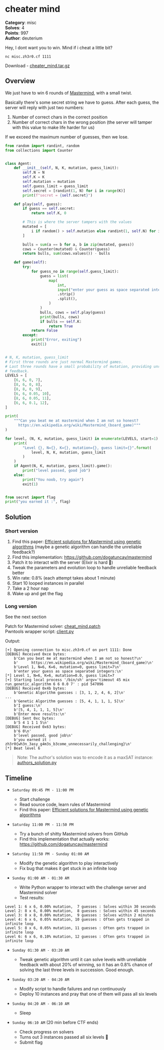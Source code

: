 # cheater mind

**Category**: misc \
**Solves**: 4 \
**Points**: 997 \
**Author**: deuterium

Hey, I dont want you to win. Mind if i cheat a little bit?

```
nc misc.zh3r0.cf 1111
```

Download - [cheater_mind.tar.gz](cheater_mind.tar.gz)

## Overview

We just have to win 6 rounds of
[Mastermind](https://en.wikipedia.org/wiki/Mastermind_(board_game)), with a small twist.

Basically there's some secret string we have to guess. After each guess, the
server will reply with just two numbers:
1. Number of correct chars in the correct position
2. Number of correct chars in the wrong position (the server will tamper with
  this value to make life harder for us)

If we exceed the maximum number of guesses, then we lose.

```python
from random import randint, random
from collections import Counter


class Agent:
    def __init__(self, N, K, mutation, guess_limit):
        self.N = N
        self.K = K
        self.mutation = mutation
        self.guess_limit = guess_limit
        self.secret = [randint(1, N) for i in range(K)]
        print(f"secret = {self.secret}")

    def play(self, guess):
        if guess == self.secret:
            return self.K, 0

        # This is where the server tampers with the values
        mutated = [
            i if random() > self.mutation else randint(1, self.N) for i in self.secret
        ]

        bulls = sum(a == b for a, b in zip(mutated, guess))
        cows = Counter(mutated) & Counter(guess)
        return bulls, sum(cows.values()) - bulls

    def game(self):
        try:
            for guess_no in range(self.guess_limit):
                guess = list(
                    map(
                        int,
                        input("enter your guess as space separated integers:\n")
                        .strip()
                        .split(),
                    )
                )
                bulls, cows = self.play(guess)
                print(bulls, cows)
                if bulls == self.K:
                    return True
            return False
        except:
            print("Error, exiting")
            exit(1)


# N, K, mutation, guess_limit
# First three rounds are just normal Mastermind games.
# Last three rounds have a small probability of mutation, providing unreliable
# feedback.
LEVELS = [
    [6, 6, 0, 7],
    [8, 6, 0, 8],
    [8, 8, 0, 9],
    [6, 6, 0.05, 10],
    [8, 6, 0.05, 11],
    [6, 6, 0.1, 12],
]

print(
    """Can you beat me at mastermind when I am not so honest?
      https://en.wikipedia.org/wiki/Mastermind_(board_game)"""
)

for level, (N, K, mutation, guess_limit) in enumerate(LEVELS, start=1):
    print(
        "Level {}, N={}, K={}, mutation={}, guess limit={}".format(
            level, N, K, mutation, guess_limit
        )
    )
    if Agent(N, K, mutation, guess_limit).game():
        print("level passed, good job")
    else:
        print("You noob, try again")
        exit(1)


from secret import flag
print("you earned it :", flag)
```

## Solution

### Short version

1. Find this paper:
  [Efficient solutions for Mastermind using genetic algorithms](https://lirias.kuleuven.be/bitstream/123456789/164803/1/kbi_0806.pdf)
  (maybe a genetic algorithm can handle the unreliable feedback?)
2. Find this implementation: https://github.com/dogatuncay/mastermind
3. Patch it to interact with the server (Elixir is hard 🙁)
4. Tweak the parameters and evolution loop to handle unreliable feedback better
5. Win rate: 0.8% (each attempt takes about 1 minute)
6. Start 10 looped instances in parallel
7. Take a 2 hour nap
8. Wake up and get the flag

### Long version

See the next section

Patch for Mastermind solver: [cheat_mind.patch](cheat_mind.patch) \
Pwntools wrapper script: [client.py](client.py)

Output:
```
[+] Opening connection to misc.zh3r0.cf on port 1111: Done
[DEBUG] Received 0xce bytes:
    b'Can you beat me at mastermind when I am not so honest?\n'
    b'      https://en.wikipedia.org/wiki/Mastermind_(board_game)\n'
    b'Level 1, N=6, K=6, mutation=0, guess limit=7\n'
    b'enter your guess as space separated integers:\n'
[*] Level 1, N=6, K=6, mutation=0.0, guess limit=7
[+] Starting local process '/bin/sh' argv='timeout 45 mix run_genetic_algorithm 6 6 0.0 7' : pid 547096
[DEBUG] Received 0x4b bytes:
    b'Genetic Algorithm guesses : [3, 1, 2, 4, 6, 2]\n'
...
    b'Genetic Algorithm guesses : [5, 4, 1, 1, 1, 5]\n'
    b'I guess:\n'
    b'[5, 4, 1, 1, 1, 5]\n'
    b'Enter move results:\n'
[DEBUG] Sent 0xc bytes:
    b'5 4 1 1 1 5\n'
[DEBUG] Received 0x63 bytes:
    b'6 0\n'
    b'level passed, good job\n'
    b'you earned it : zh3r0{wh3n_3asy_g4m3s_b3come_unnecessarily_challenging}\n'
[*] Beat level 6
```

> Note: The author's solution was to encode it as a maxSAT instance: [authors_solution.py](authors_solution.py)

## Timeline

- `Saturday 09:45 PM - 11:00 PM`
  - Start challenge
  - Read source code, learn rules of Mastermind
  - Find this paper: [Efficient solutions for Mastermind using genetic algorithms](https://lirias.kuleuven.be/bitstream/123456789/164803/1/kbi_0806.pdf)

- `Saturday 11:00 PM - 11:50 PM`
  - Try a bunch of shitty Mastermind solvers from GitHub
  - Find this implementation that actually works: https://github.com/dogatuncay/mastermind

- `Saturday 11:50 PM - Sunday 01:00 AM`
  - Modify the genetic algorithm to play interactively
  - Fix bug that makes it get stuck in an infinite loop

- `Sunday 01:00 AM - 01:30 AM`
  - Write Python wrapper to interact with the challenge server and Mastermind
    solver
  - Test results:
```
Level 1: 6 x 6, 0.00% mutation,  7 guesses : Solves within 30 seconds
Level 2: 8 x 6, 0.00% mutation,  8 guesses : Solves within 45 seconds
Level 3: 8 x 8, 0.00% mutation,  9 guesses : Solves within 2 minutes
Level 4: 6 x 6, 0.05% mutation, 10 guesses : Often gets trapped in infinite loop
Level 5: 8 x 6, 0.05% mutation, 11 guesses : Often gets trapped in infinite loop
Level 6: 6 x 6, 0.10% mutation, 12 guesses : Often gets trapped in infinite loop
```

- `Sunday 01:30 AM - 03:20 AM`
  - Tweak genetic algorithm until it can solve levels with unreliable feedback
    with about 20% of winning, so it has an 0.8% chance of solving the last
    three levels in succession. Good enough.

- `Sunday 03:20 AM - 04:20 AM`
  - Modify script to handle failures and run continuously
  - Deploy 10 instances and pray that one of them will pass all six levels

- `Sunday 04:20 AM - 06:10 AM`
  - Sleep

- `Sunday 06:10 AM` (20 min before CTF ends)
  - Check progress on solvers
  - Turns out 3 instances passed all six levels 🤩
  - Submit flag
